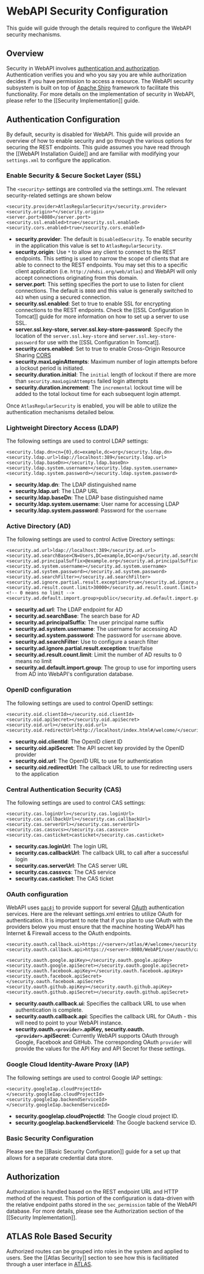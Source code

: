 # WebAPI Security Configuration

This guide will guide through the details required to configure the WebAPI security mechanisms.

## Overview

Security in WebAPI involves [authentication and authorization](http://www.differencebetween.net/technology/difference-between-authentication-and-authorization/). Authentication verifies you and who you say you are while authorization decides if you have permission to access a resource. The WebAPI security subsystem is built on top of [Apache Shiro](http://shiro.apache.org/documentation.html) framework to facilitate this functionality. For more details on the implementation of security in WebAPI, please refer to the [[Security Implementation]] guide.

## Authentication Configuration

By default, security is disabled for WebAPI. This guide will provide an overview of how to enable security and go through the various options for securing the REST endpoints. This guide assumes you have read through the [[WebAPI Installation Guide]] and are familiar with modifying your `settings.xml` to configure the application.

### Enable Security & Secure Socket Layer (SSL)

The `<security>` settings are controlled via the settings.xml.  The relevant security-related settings are shown below


```
<security.provider>AtlasRegularSecurity</security.provider>
<security.origin>*</security.origin>
<server.port>8080</server.port>
<security.ssl.enabled>true</security.ssl.enabled>
<security.cors.enabled>true</security.cors.enabled>
```

- **security.provider**: The default is `DisabledSecurity`. To enable security in the application this value is set to `AtlasRegularSecurity`.
- **security.origin**: Use `*` to allow any client to connect to the REST endpoints. This setting is used to narrow the scope of clients that are able to connect to the REST endpoints. You may set this to a specific client application (i.e. `http://ohdsi.org/web/atlas`) and WebAPI will only accept connections originating from this domain.
- **server.port**: This setting specifies the port to use to listen for client connections. The default is `8080` and this value is generally switched to `443` when using a secured connection.
- **security.ssl.enabled**: Set to true to enable SSL for encrypting connections to the REST endpoints. Check the [[SSL Configuration In Tomcat]] guide for more information on how to set up a server to use SSL.
- **server.ssl.key-store, server.ssl.key-store-password**: Specify the location of the `server.ssl.key-store` and `server.ssl.key-store-password` for use with the [[SSL Configuration In Tomcat]].
- **security.cors.enabled**: Set to true to enable Cross-Origin Resource Sharing [CORS](https://developer.mozilla.org/en-US/docs/Web/HTTP/CORS)
- **security.maxLoginAttempts**: Maximum number of login attempts before a lockout period is initiated.
- **security.duration.initial**: The `initial` length of lockout if there are more than `security.maxLoginAttempts` failed login attempts
- **security.duration.increment**:  The `incremental` lockout time will be added to the total lockout time for each subsequent login attempt.

Once `AtlasRegularSecurity` is enabled, you will be able to utilize the authentication mechanisms detailed below.

### Lightweight Directory Access (LDAP)

The following settings are used to control LDAP settings:

```
<security.ldap.dn>cn={0},dc=example,dc=org</security.ldap.dn>
<security.ldap.url>ldap://localhost:389</security.ldap.url>
<security.ldap.baseDn></security.ldap.baseDn>
<security.ldap.system.username></security.ldap.system.username>
<security.ldap.system.password></security.ldap.system.password>
```

- **security.ldap.dn**: The LDAP distinguished name
- **security.ldap.url**: The LDAP URL
- **security.ldap.baseDn**: The LDAP base distinguished name
- **security.ldap.system.username**: User name for accessing LDAP
- **security.ldap.system.password**: Password for the `username`

### Active Directory (AD)

The following settings are used to control Active Directory settings:

```
<security.ad.url>ldap://localhost:389</security.ad.url>
<security.ad.searchBase>CN=Users,DC=example,DC=org</security.ad.searchBase>
<security.ad.principalSuffix>@example.org</security.ad.principalSuffix>
<security.ad.system.username></security.ad.system.username>
<security.ad.system.password></security.ad.system.password>
<security.ad.searchFilter></security.ad.searchFilter>
<security.ad.ignore.partial.result.exception>true</security.ad.ignore.partial.result.exception>
<security.ad.result.count.limit>30000</security.ad.result.count.limit> <!-- 0 means no limit -->
<security.ad.default.import.group>public</security.ad.default.import.group>
```

- **security.ad.url**: The LDAP endpoint for AD
- **security.ad.searchBase**: The search base for AD
- **security.ad.principalSuffix**: The user principal name suffix
- **security.ad.system.username**: The username for accessing AD
- **security.ad.system.password**: The password for `username` above.
- **security.ad.searchFilter**: Use to configure a search filter
- **security.ad.ignore.partial.result.exception**: true/false
- **security.ad.result.count.limit**: Limit the number of AD results to 0 means no limit
- **security.ad.default.import.group**: The group to use for importing users from AD into WebAPI's configuration database.

### OpenID configuration

The following settings are used to control OpenID settings:

```
<security.oid.clientId></security.oid.clientId>
<security.oid.apiSecret></security.oid.apiSecret>
<security.oid.url></security.oid.url>
<security.oid.redirectUrl>http://localhost/index.html#/welcome/</security.oid.redirectUrl>
```

- **security.oid.clientId**: The OpenID client ID
- **security.oid.apiSecret**: The API secret key provided by the OpenID provider
- **security.oid.url**: The OpenID URL to use for authentication
- **security.oid.redirectUrl**: The callback URL to use for redirecting users to the application

### Central Authentication Security (CAS)

The following settings are used to control CAS settings:

```
<security.cas.loginUrl></security.cas.loginUrl>
<security.cas.callbackUrl></security.cas.callbackUrl>
<security.cas.serverUrl></security.cas.serverUrl>
<security.cas.cassvcs></security.cas.cassvcs>
<security.cas.casticket>casticket</security.cas.casticket>
```

- **security.cas.loginUrl**: The login URL
- **security.cas.callbackUrl**: The callback URL to call after a successful login
- **security.cas.serverUrl**: The CAS server URL
- **security.cas.cassvcs**: The CAS service
- **security.cas.casticket**: The CAS ticket

### OAuth configuration

WebAPI uses [`pac4j`](https://github.com/pac4j/pac4j) to provide support for several [OAuth](https://oauth.net/2/) authentication services. Here are the relevant settings.xml entries to utilize OAuth for authentication. It is important to note that if you plan to use OAuth with the providers below you must ensure that the machine hosting WebAPI has Internet & Firewall access to the OAuth endpoints.

```
<security.oauth.callback.ui>https://<server>/atlas/#/welcome</security.oauth.callback.ui>
<security.oauth.callback.api>https://<server>:8080/WebAPI/user/oauth/callback</security.oauth.callback.api>

<security.oauth.google.apiKey></security.oauth.google.apiKey>
<security.oauth.google.apiSecret></security.oauth.google.apiSecret>
<security.oauth.facebook.apiKey></security.oauth.facebook.apiKey>
<security.oauth.facebook.apiSecret></security.oauth.facebook.apiSecret>
<security.oauth.github.apiKey></security.oauth.github.apiKey>
<security.oauth.github.apiSecret></security.oauth.github.apiSecret>
```

- **security.oauth.callback.ui**: Specifies the callback URL to use when authentication is complete.
- **security.oauth.callback.api**: Specifies the callback URL for OAuth - this will need to point to your WebAPI instance.
- **security.oauth.`<provider>`.apiKey, security.oauth.`<provider>`.apiSecret**: Currently WebAPI supports OAuth through Google, Facebook and GitHub. The corresponding OAuth `provider` will provide the values for the API Key and API Secret for these settings.

### Google Cloud Identity-Aware Proxy (IAP)

The following settings are used to control Google IAP settings:

```
<security.googleIap.cloudProjectId></security.googleIap.cloudProjectId>
<security.googleIap.backendServiceId></security.googleIap.backendServiceId>
```

- **security.googleIap.cloudProjectId**: The Google cloud project ID.
- **security.googleIap.backendServiceId**: The Google backend service ID.

### Basic Security Configuration

Please see the [[Basic Security Configuration]] guide for a set up that allows for a separate credential data store.

## Authorization

Authorization is handled based on the REST endpoint URL and HTTP method of the request. This portion of the configuration is data-driven with the relative endpoint paths stored in the `sec_permission` table of the WebAPI database. For more details, please see the Authorization section of the [[Security Implementation]].

## ATLAS Role Based Security

Authorized routes can be grouped into roles in the system and applied to users. See the [[Atlas Security]] section to see how this is facilitiated through a user interface in [ATLAS](https://github.com/OHDSI/Atlas).
